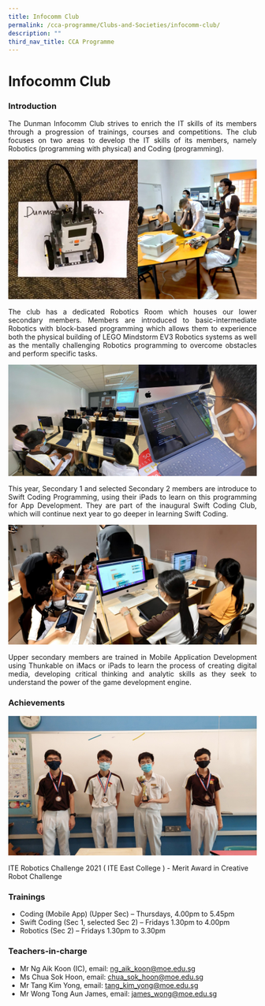 ```yaml
---
title: Infocomm Club
permalink: /cca-programme/Clubs-and-Societies/infocomm-club/
description: ""
third_nav_title: CCA Programme
---
```


# Infocomm Club

### Introduction

<p style="text-align: justify;">The Dunman Infocomm Club strives to enrich the IT skills of its members through a progression of trainings, courses and competitions. The club focuses on two areas to develop the IT skills of its members, namely Robotics (programming with physical) and Coding (programming).</p>

![](/images/Student%20Development%20Programme/CCA%20Programme/Clubs%20&%20Societies/Pic01.jpg)

<p style="text-align: justify;">The club has a dedicated Robotics Room which houses our lower secondary members. Members are introduced to basic-intermediate Robotics with block-based programming which allows them to experience both the physical building of LEGO Mindstorm EV3 Robotics systems as well as the mentally challenging Robotics programming to overcome obstacles and perform specific tasks.</p>

![](/images/Student%20Development%20Programme/CCA%20Programme/Clubs%20&%20Societies/Pic02.jpg)

<p style="text-align: justify;">This year, Secondary 1 and selected Secondary 2 members are introduce to Swift Coding Programming, using their iPads to learn on this programming for App Development. They are part of the inaugural Swift Coding Club, which will continue next year to go deeper in learning Swift Coding.</p>

![](/images/Student%20Development%20Programme/CCA%20Programme/Clubs%20&%20Societies/Pic03.jpg)

<p style="text-align: justify;">Upper secondary members are trained in Mobile Application Development using Thunkable on iMacs or iPads to learn the process of creating digital media, developing critical thinking and analytic skills as they seek to understand the power of the game development engine.</p>

### Achievements

![](/images/Student%20Development%20Programme/CCA%20Programme/Clubs%20&%20Societies/Pic04.jpg)

ITE Robotics Challenge 2021 ( ITE East College ) - Merit Award in Creative Robot Challenge

### Trainings

* Coding (Mobile App) (Upper Sec) – Thursdays, 4.00pm to 5.45pm 
* Swift Coding (Sec 1, selected Sec 2) – Fridays 1.30pm to 4.00pm
* Robotics (Sec 2) – Fridays 1.30pm to 3.30pm

### Teachers-in-charge

*   Mr Ng Aik Koon (IC), email: [ng\_aik\_koon@moe.edu.sg](mailto:ng_aik_koon@moe.edu.sg)
*   Ms Chua Sok Hoon, email: [chua\_sok\_hoon@moe.edu.sg](mailto:chua_sok_hoon@moe.edu.sg)
*   Mr Tang Kim Yong, email: [tang\_kim\_yong@moe.edu.sg](mailto:tang_kim_yong@moe.edu.sg)
*   Mr Wong Tong Aun James, email: [james\_wong@moe.edu.sg](mailto:james_wong@moe.edu.sg)